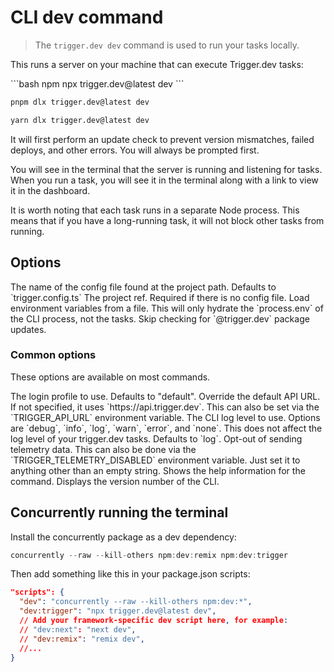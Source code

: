 # CLI dev command

> The `trigger.dev dev` command is used to run your tasks locally.

This runs a server on your machine that can execute Trigger.dev tasks:

<CodeGroup>
  ```bash npm
  npx trigger.dev@latest dev
  ```

  ```bash pnpm
  pnpm dlx trigger.dev@latest dev
  ```

  ```bash yarn
  yarn dlx trigger.dev@latest dev
  ```
</CodeGroup>

It will first perform an update check to prevent version mismatches, failed deploys, and other errors. You will always be prompted first.

You will see in the terminal that the server is running and listening for tasks. When you run a task, you will see it in the terminal along with a link to view it in the dashboard.

It is worth noting that each task runs in a separate Node process. This means that if you have a long-running task, it will not block other tasks from running.

## Options

<ParamField body="Config file" type="--config | -c">
  The name of the config file found at the project path. Defaults to `trigger.config.ts`
</ParamField>

<ParamField body="Project ref" type="--project-ref | -p">
  The project ref. Required if there is no config file.
</ParamField>

<ParamField body="Env file" type="--env-file">
  Load environment variables from a file. This will only hydrate the `process.env` of the CLI
  process, not the tasks.
</ParamField>

<ParamField body="Skip update check" type="--skip-update-check">
  Skip checking for `@trigger.dev` package updates.
</ParamField>

### Common options

These options are available on most commands.

<ParamField body="Login profile" type="--profile">
  The login profile to use. Defaults to "default".
</ParamField>

<ParamField body="API URL" type="--api-url | -a">
  Override the default API URL. If not specified, it uses `https://api.trigger.dev`. This can also be set via the `TRIGGER_API_URL` environment variable.
</ParamField>

<ParamField body="Log level" type="--log-level | -l">
  The CLI log level to use. Options are `debug`, `info`, `log`, `warn`, `error`, and `none`. This does not affect the log level of your trigger.dev tasks. Defaults to `log`.
</ParamField>

<ParamField body="Skip telemetry" type="--skip-telemetry">
  Opt-out of sending telemetry data. This can also be done via the `TRIGGER_TELEMETRY_DISABLED` environment variable. Just set it to anything other than an empty string.
</ParamField>

<ParamField body="Help" type="--help | -h">
  Shows the help information for the command.
</ParamField>

<ParamField body="Version" type="--version | -v">
  Displays the version number of the CLI.
</ParamField>

## Concurrently running the terminal

Install the concurrently package as a dev dependency:

```ts
concurrently --raw --kill-others npm:dev:remix npm:dev:trigger
```

Then add something like this in your package.json scripts:

```json
"scripts": {
  "dev": "concurrently --raw --kill-others npm:dev:*",
  "dev:trigger": "npx trigger.dev@latest dev",
  // Add your framework-specific dev script here, for example:
  // "dev:next": "next dev",
  // "dev:remix": "remix dev",
  //...
}
```
